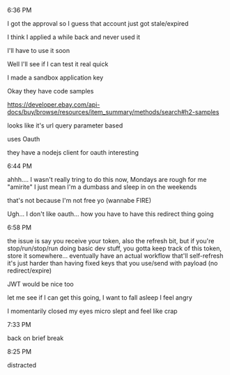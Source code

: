 6:36 PM

I got the approval so I guess that account just got stale/expired

I think I applied a while back and never used it

I'll have to use it soon

Well I'll see if I can test it real quick

I made a sandbox application key

Okay they have code samples

https://developer.ebay.com/api-docs/buy/browse/resources/item_summary/methods/search#h2-samples

looks like it's url query parameter based

uses Oauth

they have a nodejs client for oauth interesting

6:44 PM

ahhh.... I wasn't really tring to do this now, Mondays are rough for me "amirite" I just mean I'm a dumbass and sleep in on the weekends

that's not because I'm not free yo (wannabe FIRE)

Ugh... I don't like oauth... how you have to have this redirect thing going

6:58 PM

the issue is say you receive your token, also the refresh bit, but if you're stop/run/stop/run doing basic dev stuff, you gotta keep track of this token, store it somewhere... eventually have an actual workflow that'll self-refresh it's just harder than having fixed keys that you use/send with payload (no redirect/expire)

JWT would be nice too

let me see if I can get this going, I want to fall asleep I feel angry

I momentarily closed my eyes micro slept and feel like crap

7:33 PM

back on brief break

8:25 PM

distracted
